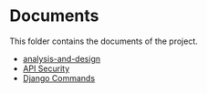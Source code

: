 
# Documents

This folder contains the documents of the project.

- [analysis-and-design](analysis-and-design.md)
- [API Security](api-security.md)
- [Django Commands](django-commands.md)
